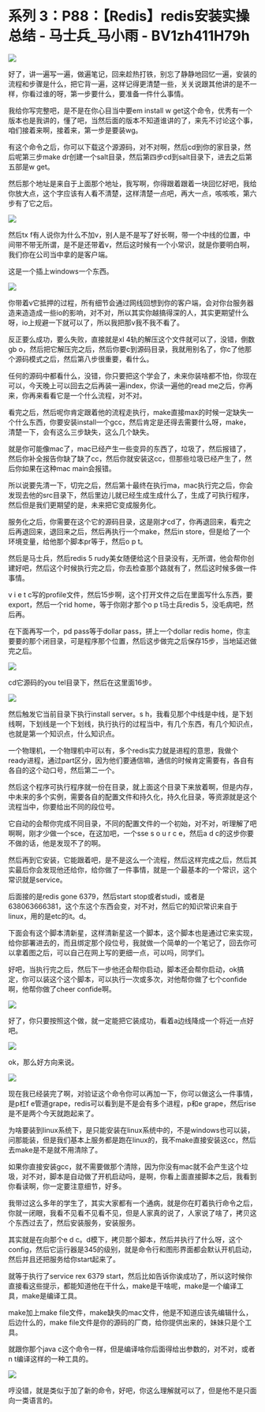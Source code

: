 # 系列 3：P88：【Redis】redis安装实操总结 - 马士兵_马小雨 - BV1zh411H79h

![](img/f2faafdb4aba07047f6d39a1fb2a75bc_0.png)

好了，讲一遍写一遍，做遍笔记，回来趁热打铁，别忘了静静地回忆一遍，安装的流程和步骤是什么，把它背一遍，这样记得更清楚一些，关关说跟其他讲的是不一样，你看过谁的呀，第一步要什么，要准备一件什么事情。

我给你写完整吧，是不是在你心目当中要em install w get这个命令，优秀有一个版本也是我讲的，懂了吧，当然后面的版本不知道谁讲的了，来先不讨论这个事，咱们接着来啊，接着来，第一步是要装wg。

有这个命令之后，你可以下载这个源源码，对不对啊，然后cd到你的家目录，然后呢第三步make dr创建一个salt目录，然后第四步cd到salt目录下，进去之后第五部是w get。

然后那个地址是来自于上面那个地址，我写啊，你得跟着跟着一块回忆好吧，我给你放大点，这个字应该有人看不清楚，这样清楚一点吧，再大一点，咳咳咳，第六步有了它之后。



![](img/f2faafdb4aba07047f6d39a1fb2a75bc_2.png)

然后tx f有人说你为什么不加v，别人是不是写了好长啊，带一个中线的位置，中间带不带无所谓，是不是还带着v，然后这时候有一个小常识，就是你要明白啊，我们你在公司当中拿的是客户端。

这是一个插上windows一个东西。

![](img/f2faafdb4aba07047f6d39a1fb2a75bc_4.png)

你带着v它抵押的过程，所有细节会通过网线回想到你的客户端，会对你台服务器造来造造成一些io的影响，对不对，所以其实你越搞得深的人，其实更期望什么呀，io上规避一下就可以了，所以我把那v我不我不看了。

反正要么成功，要么失败，直接就是xl 4轨的解压这个文件就可以了，没错，倒数gb o，然后把它解压完之后，然后你要c到源码目录，我就用别名了，你c了他那个源码模式之后，然后第八步很重要，看什么。

任何的源码中都看什么，没错，你只要把这个学会了，未来你装啥都不怕，你现在可以，今天晚上可以回去之后再装一遍index，你读一遍他的read me之后，你再来，你再来看看它是一个什么流程，对不对。

看完之后，然后呢你肯定跟着他的流程走执行，make直接max的时候一定缺失一个什么东西，你要安装install一个gcc，然后肯定是还得去需要什么呀，make，清楚一下，会有这么三步缺失，这么几个缺失。

就是你可能像mac了，mac已经产生一些变异的东西了，垃圾了，然后报错了，然后你补全报告你缺了缺了cc，然后你就安装这cc，但那些垃圾已经产生了，然后你如果在这种mac main会报错。

所以说要先清一下，切完之后，然后第十最终在执行ma，mac执行完之后，你会发现去他的src目录下，然后里边儿就已经生成生成什么了，生成了可执行程序，然后但是我们更期望的是，未来把它变成服务化。

服务化之后，你需要在这个它的源码目录，这是刚才cd了，你再退回来，看完之后再退回来，退回来之后，然后再执行一个make，然后in store，但是给了一个环境变量，给他那个脚本pr等于，然后o p t。

然后是马士兵，然后redis 5 rudy美女随便给这个目录没有，无所谓，他会帮你创建好吧，然后这个时候执行完之后，你去检查那个路就有了，然后这时候多做一件事情。

v i e t c写的profile文件，然后15步啊，这个打开文件之后在里面写什么东西，要export，然后一个rid home，等于你刚才那个o p t马士兵redis 5，没毛病吧，然后再。

在下面再写一个，pd pass等于dollar pass，拼上一个dollar redis home，你主要要的那个闭目录，可是程序那个位置，然后这步做完之后保存15步，当地延迟做完之后。



![](img/f2faafdb4aba07047f6d39a1fb2a75bc_6.png)

cd它源码的you tel目录下，然后在这里面16步。

![](img/f2faafdb4aba07047f6d39a1fb2a75bc_8.png)

然后触发它当前目录下执行install server。s h，我看见那个中线是中线，是下划线啊，下划线是一个下划线，执行执行的过程当中，有几个东西，有几个知识点，也就是第一个知识点，什么知识点。

一个物理机，一个物理机中可以有，多个redis实力就是进程的意思，我做个ready进程，通过part区分，因为他们要通信嘛，通信的时候肯定需要有，各自有各自的这个动口号，然后第二一个。

然后这个程序可执行程序就一份在目录，就上面这个目录下来放着啊，但是内存，中未来的多个实例，需要各自的配置文件和持久化，持久化目录，等资源就是这个流程当中，你要给出不同的段位号。

它自动的会帮你完成不同目录，不同的配置文件的一个初始，对不对，听理解了吧啊啊，刚才少做一个sce，在这加吧，一个sse s o u r c e，然后a d c的这步你要不做的话，他是发现不了的啊。

然后再到它安装，它能跟着吧，是不是这么一个流程，然后这样完成之后，然后其实最后你会发现他还给你，给你做了一件事情，就是一个最基本的一个常识，这个常识就是service。

后面接的是redis gone 6379，然后start stop或者studi，或者是638063666381，这个东这个东西会变，对不对，然后它的知识常识来自于linux，用的是etc的it。d。

下面会有这个脚本清新星，这样清新星这一个脚本，这个脚本也是通过它来实现，给你部署进去的，而且绑定那个段位号，我就做一个简单的一个笔记了，回去你可以拿着图之后，可以自己在网上写的更细一点，可以吗，同学们。

好吧，当执行完之后，然后下一步他还会帮你启动，脚本还会帮你启动，ok搞定，你可以装这个这个脚本，可以执行一次或多次，对他帮你做了七个confide啊，他帮你做了cheer confide啊。



![](img/f2faafdb4aba07047f6d39a1fb2a75bc_10.png)

好了，你只要按照这个做，就一定能把它装成功，看着a边线降成一个将近一点好吧。

![](img/f2faafdb4aba07047f6d39a1fb2a75bc_12.png)

ok，那么好方向来说。

![](img/f2faafdb4aba07047f6d39a1fb2a75bc_14.png)

现在我已经装完了啊，对验证这个命令你可以再加一下，你可以做这么一件事情，是p杠f e管道grape，redis可以看到是不是会有多个进程，p和e grape，然后rise是不是两个今天就跑起来了。

为啥要装到linux系统下，是只能安装在linux系统中的，不是windows也可以装，问那能装，但是我们基本上服务都是跑在linux的，我不make直接安装这cc，然后去make是不是就不用清除了。

如果你直接安装gcc，就不需要做那个清除，因为你没有mac就不会产生这个垃圾，对不对，脚本是自动做了开机启动吗，是啊，你看上面直接脚本之后，我看到你看读啊，你一定要注意细节，好多。

我带过这么多年的学生了，其实大家都有一个通病，就是你在盯着执行命令之后，你就一闭眼，我看不见看不见看不见，但是人家真的说了，人家说了啥了，拷贝这个东西过去了，然后安装服务，安装服务。

其实就是在向那个e d c。d模下，拷贝那个脚本，然后并执行了什么呀，这个config，然后它运行器是345的级别，就是命令行和图形界面都会默认开机启动，然后并且还把服务给你start起来了。

就等于执行了service rex 6379 start，然后比如告诉你诶成功了，所以这时候你直接看这些提示，都能知道他在干什么，make是干啥呢，make是一个编译工具，make是编译工具。

make加上make file文件，make缺失的mac文件，他是不知道应该先编辑什么，后边什么的，make file文件是你的源码的厂商，给你提供出来的，妹妹只是个工具。

就跟你那个java c这个命令一样，但是编译啥你后面得给出参数的，对不对，或者n t编译这样的一种工具的。



![](img/f2faafdb4aba07047f6d39a1fb2a75bc_16.png)

哼没错，就是类似于加了新的命令，好吧，你这么理解就可以了，但是他不是只面向一类语言的。